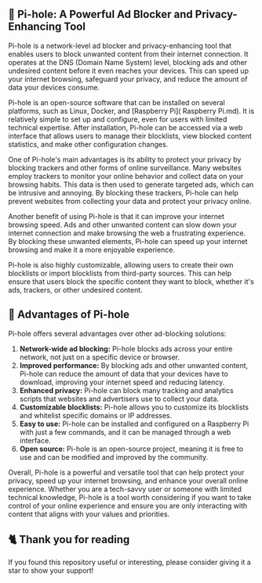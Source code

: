 <!-- [[> SEO
###### Title: 
###### Description: 
###### Tags: 
###### Canonical: /viewer/info/What_is_Pi-hole
]]> -->

## 🍒 Pi-hole: A Powerful Ad Blocker and Privacy-Enhancing Tool
Pi-hole is a network-level ad blocker and privacy-enhancing tool that enables users to block unwanted content from their internet connection.
It operates at the DNS (Domain Name System) level, blocking ads and other undesired content before it even reaches your devices.
This can speed up your internet browsing, safeguard your privacy, and reduce the amount of data your devices consume.

Pi-hole is an open-source software that can be installed on several platforms, such as Linux, Docker, and [Raspberry Pi]( Raspberry Pi.md).
It is relatively simple to set up and configure, even for users with limited technical expertise.
After installation, Pi-hole can be accessed via a web interface that allows users to manage their blocklists, view blocked content statistics, and make other configuration changes.

One of Pi-hole's main advantages is its ability to protect your privacy by blocking trackers and other forms of online surveillance.
Many websites employ trackers to monitor your online behavior and collect data on your browsing habits.
This data is then used to generate targeted ads, which can be intrusive and annoying.
By blocking these trackers, Pi-hole can help prevent websites from collecting your data and protect your privacy online.

Another benefit of using Pi-hole is that it can improve your internet browsing speed.
Ads and other unwanted content can slow down your internet connection and make browsing the web a frustrating experience.
By blocking these unwanted elements, Pi-hole can speed up your internet browsing and make it a more enjoyable experience.

Pi-hole is also highly customizable, allowing users to create their own blocklists or import blocklists from third-party sources.
This can help ensure that users block the specific content they want to block, whether it's ads, trackers, or other undesired content.

## 🚀 Advantages of Pi-hole
Pi-hole offers several advantages over other ad-blocking solutions:
1. **Network-wide ad blocking:**
Pi-hole blocks ads across your entire network, not just on a specific device or browser.
2. **Improved performance:**
By blocking ads and other unwanted content, Pi-hole can reduce the amount of data that your devices have to download, improving your internet speed and reducing latency.
3. **Enhanced privacy:**
Pi-hole can block many tracking and analytics scripts that websites and advertisers use to collect your data.
4. **Customizable blocklists:**
Pi-hole allows you to customize its blocklists and whitelist specific domains or IP addresses.
5. **Easy to use:**
Pi-hole can be installed and configured on a Raspberry Pi with just a few commands, and it can be managed through a web interface.
6. **Open source:**
Pi-hole is an open-source project, meaning it is free to use and can be modified and improved by the community.

Overall, Pi-hole is a powerful and versatile tool that can help protect your privacy, speed up your internet browsing, and enhance your overall online experience.
Whether you are a tech-savvy user or someone with limited technical knowledge, Pi-hole is a tool worth considering if you want to take control of your online experience and ensure you are only interacting with content that aligns with your values and priorities.

## 🐈 Thank you for reading
If you found this repository useful or interesting, please consider giving it a star to show your support!